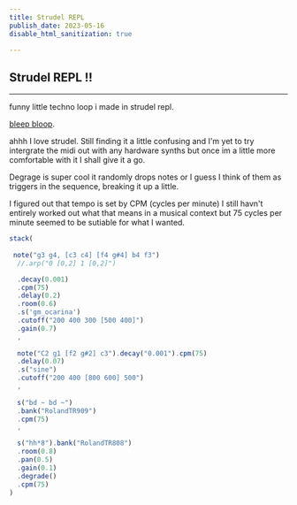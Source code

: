 ```yaml
---
title: Strudel REPL
publish_date: 2023-05-16
disable_html_sanitization: true

---
```

## Strudel REPL !!

---
funny little techno loop i made in strudel repl.

[bleep bloop](https://strudel.tidalcycles.org/?D-n-0lNAODju).

ahhh I love strudel. Still finding it a little confusing and I'm yet to try intergrate the midi out with any hardware synths but once im a little more comfortable with it I shall give it a go.



Degrage is super cool it randomly drops notes or I guess I think of them as triggers in the sequence, breaking it up a little. 


I figured out that tempo is set by CPM (cycles per minute) I still havn't entirely worked out what that means in a musical context but 75 cycles per minute seemed to be sutiable for what I wanted.

```javascript
stack(
  
 note("g3 g4, [c3 c4] [f4 g#4] b4 f3")
  //.arp("0 [0,2] 1 [0,2]")

  .decay(0.001)
  .cpm(75)
  .delay(0.2)
  .room(0.6)
  .s('gm_ocarina')
  .cutoff("200 400 300 [500 400]")
  .gain(0.7)
  ,
  
  note("C2 g1 [f2 g#2] c3").decay("0.001").cpm(75)
  .delay(0.07)
  .s("sine")
  .cutoff("200 400 [800 600] 500")
  ,
  
  s("bd ~ bd ~")
  .bank("RolandTR909")
  .cpm(75)
  ,

  s("hh*8").bank("RolandTR808")
  .room(0.8)
  .pan(0.5)
  .gain(0.1)
  .degrade()
  .cpm(75)
)

```
